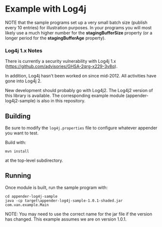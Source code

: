 # Example with Log4j

NOTE that the sample programs set up a very small batch size (publish every 10 entries) for illustration purposes. 
In your programs you will most likely use a much higher number for the **stagingBufferSize** property (or a longer 
period  for the **stagingBufferAge** property).

### Log4j 1.x Notes
There is currently a security vulnerability with Log4j 1.x (https://github.com/advisories/GHSA-2qrg-x229-3v8q). 

In addition, Log4j hasn't been worked on since mid-2012. All activities have gone into Log4j 2. 

New development should probably go with Log4j2. The Log4j2 version of this library is available. The corresponding 
example module (appender-log4j2-sample) is also in this repository.

## Building
Be sure to modify the `log4j.properties` file to configure whatever appender you want to test.

Build with:
```
mvn install
```
at the top-level subdirectory.

## Running
Once module is built, run the sample program with:

```
cd appender-log4j-sample
java -cp target\appender-log4j-sample-1.0.1-shaded.jar com.van.example.Main
```

NOTE: You may need to use the correct name for the jar file if the version has changed. This example assumes we are on
version 1.0.1.
